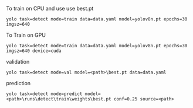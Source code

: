 
To train on CPU and use use best.pt

```
yolo task=detect mode=train data=data.yaml model=yolov8n.pt epochs=30 imgsz=640
```

To Train on GPU
```
yolo task=detect mode=train data=data.yaml model=yolov8n.pt epochs=30 imgsz=640 device=cuda
```

validation
```
yolo task=detect mode=val model=<path>\best.pt data=data.yaml
```

prediction
```
yolo task=detect mode=predict model=<path>\runs\detect\train\weights\best.pt conf=0.25 source=<path>

```


